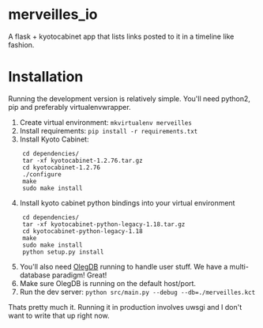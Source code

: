 merveilles_io
=============

A flask + kyotocabinet app that lists links posted to it in a timeline like fashion.

Installation
============

Running the development version is relatively simple. You'll need python2, pip
and preferably virtualenvwrapper.

1. Create virtual environment: `mkvirtualenv merveilles`
2. Install requirements: `pip install -r requirements.txt`
3. Install Kyoto Cabinet:

```
    cd dependencies/
    tar -xf kyotocabinet-1.2.76.tar.gz
    cd kyotocabinet-1.2.76
    ./configure
    make
    sudo make install
```

4. Install kyoto cabinet python bindings into your virtual environment

```
    cd dependencies/
    tar -xf kyotocabinet-python-legacy-1.18.tar.gz
    cd kyotocabinet-python-legacy-1.18
    make
    sudo make install
    python setup.py install
```

5. You'll also need [OlegDB](http://olegdb.org/) running to handle user stuff.
We have a multi-database paradigm! Great!
6. Make sure OlegDB is running on the default host/port.
7. Run the dev server: `python src/main.py --debug --db=./merveilles.kct`

Thats pretty much it. Running it in production involves uwsgi and I don't want
to write that up right now.

